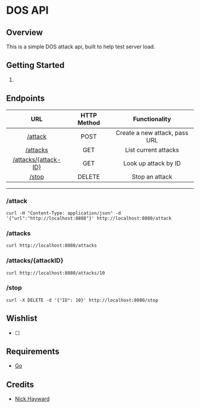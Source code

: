 # DOS API

## Overview
This is a simple DOS attack api, built to help test server load.

## Getting Started
1.


## Endpoints
|URL | HTTP Method | Functionality |
|:---:|:---:|:---:|
|[/attack](###/attack) | POST | Create a new attack, pass URL |
|[/attacks](###/attacks)| GET | List current attacks |
|[/attacks/{attack-ID}](###/attacks)| GET | Look up attack by ID |
|[/stop](###/stop)| DELETE | Stop an attack |

----------------------------

### /attack
```
curl -H "Content-Type: application/json" -d '{"url":"http://localhost:8888"}' http://localhost:8080/attack
```

### /attacks
```
curl http://localhost:8080/attacks
```

###  /attacks/{attackID}
```
curl http://localhost:8080/attacks/10
```

###  /stop
```
curl -X DELETE -d '{"ID": 10}' http://localhost:8080/stop
```

## Wishlist
- [ ]

## Requirements
* [Go](https://github.com/golang/example)

## Credits
- [Nick Hayward](https://github.com/nehayward)
